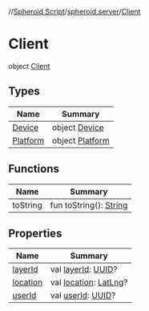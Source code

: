 //[Spheroid Script](../../index.md)/[spheroid.server](../index.md)/[Client](index.md)



# Client  
 object [Client](index.md)   


## Types  
  
|  Name|  Summary| 
|---|---|
| [Device](-device/index.md)| object [Device](-device/index.md)  <br>
| [Platform](-platform/index.md)| object [Platform](-platform/index.md)  <br>


## Functions  
  
|  Name|  Summary| 
|---|---|
| toString| fun toString(): [String](../../spheroid/-string/index.md)  <br>


## Properties  
  
|  Name|  Summary| 
|---|---|
| [layerId](index.md#spheroid.server/Client/layerId/#/PointingToDeclaration/)|  val [layerId](index.md#spheroid.server/Client/layerId/#/PointingToDeclaration/): [UUID](../../spheroid/-u-u-i-d/index.md)?   <br>
| [location](index.md#spheroid.server/Client/location/#/PointingToDeclaration/)|  val [location](index.md#spheroid.server/Client/location/#/PointingToDeclaration/): [LatLng](../../spheroid/-lat-lng/index.md)?   <br>
| [userId](index.md#spheroid.server/Client/userId/#/PointingToDeclaration/)|  val [userId](index.md#spheroid.server/Client/userId/#/PointingToDeclaration/): [UUID](../../spheroid/-u-u-i-d/index.md)?   <br>

